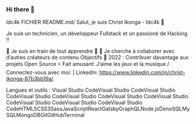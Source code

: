### Hi there 👋

Idc4k FICHIER README.md/
Salut, je suis Christ Ikonga - Idc4k 👋


Je suis un technicien, un développeur Fullstack et un passioné de Hacking !!

🌱 Je suis en train de tout apprendre 🤣
👯 Je cherche à collaborer avec d’autres créateurs de contenu
Objectifs 🥅 2022 : Contribuer davantage aux projets Open Source
⚡ Fait amusant: J’aime les jeux et la musique /
Connectez-vous avec moi:
| LinkedIn: https://www.linkedin.com/in/christ-ikonga-87b3bb19a/


Langues et outils :
Visual Studio CodeVisual Studio CodeVisual Studio CodeVisual Studio CodeVisual Studio CodeVisual Studio CodeVisual Studio CodeVisual Studio CodeVisual Studio CodeVisual Studio CodeHTML5CSS3SassJavaScriptReactGatsbyGraphQLNode.jsDenoSQLMySQLMongoDBGitGitHubTerminal




